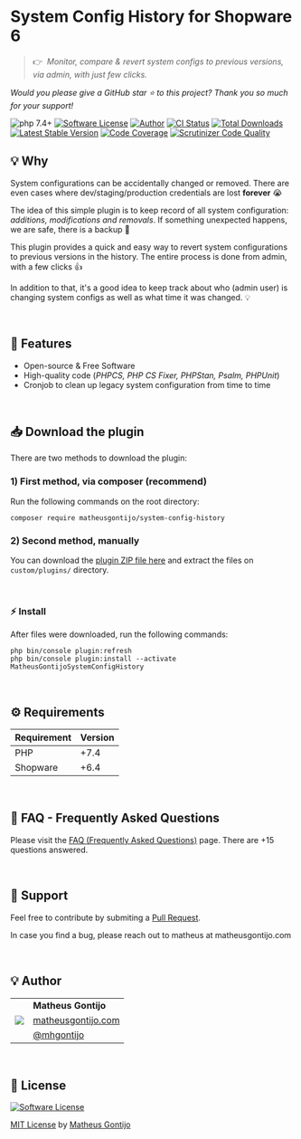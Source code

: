 # System Config History for Shopware 6

>👉&nbsp;&nbsp;*Monitor, compare & revert system configs to previous versions, via admin, with just few clicks.*

*Would you please give a GitHub star ⭐ to this project? Thank you so much for your support!*

![php 7.4+](https://img.shields.io/badge/php-min%207.4-green.svg)
[![Software License](https://img.shields.io/badge/license-MIT-brightgreen.svg)](https://github.com/matheusgontijo/system-config-history/blob/main/LICENSE)
[![Author](https://img.shields.io/badge/author-@mhgontijo-blue.svg)](https://twitter.com/mhgontijo)
[![CI Status](https://github.com/matheusgontijo/system-config-history/workflows/CI/badge.svg?branch=main&event=push)](https://phpunit.de/build-status.html) <!-- @TODO: update -->
[![Total Downloads](https://img.shields.io/packagist/dt/matheusgontijo/system-config-history.svg)](https://packagist.org/packages/matheusgontijo/system-config-history)
[![Latest Stable Version](https://img.shields.io/packagist/v/matheusgontijo/system-config-history)](https://packagist.org/packages/matheusgontijo/system-config-history)
[![Code Coverage](https://codecov.io/gh/matheusgontijo/system-config-history/branch/main/graph/badge.svg)](https://codecov.io/gh/matheusgontijo/system-config-history/branch/main) <!-- @TODO: update -->
[![Scrutinizer Code Quality](https://scrutinizer-ci.com/g/matheusgontijo/system-config-history/badges/build.png?b=main)](https://scrutinizer-ci.com/g/matheusgontijo/system-config-history/build-status/main)

<!-- @TODO: ADD IMAGE LIKE THAT: https://github.com/DenverCoder1/readme-typing-svg
<a href="https://clipboardjs.com/"><img width="728" src="https://cloud.githubusercontent.com/assets/398893/16165747/a0f6fc46-349a-11e6-8c9b-c5fd58d9099c.png" alt="Demo"></a>
-->

## 💡 Why

System configurations can be accidentally changed or removed. There are even cases where dev/staging/production credentials are lost **forever** 😭

The idea of this simple plugin is to keep record of all system configuration: *additions, modifications and removals*. If something unexpected happens, we are safe, there is a backup 🙏

This plugin provides a quick and easy way to revert system configurations to previous versions in the history. The entire process is done from admin, with a few clicks 👍

In addition to that, it's a good idea to keep track about who (admin user) is changing system configs as well as what time it was changed. 💡

<br/>

## 🚀 Features

- Open-source & Free Software
- High-quality code (_PHPCS, PHP CS Fixer, PHPStan, Psalm, PHPUnit_)
- Cronjob to clean up legacy system configuration from time to time

<br/>

## 📥 Download the plugin

There are two methods to download the plugin:

### 1) First method, via composer (recommend)

Run the following commands on the root directory:

```
composer require matheusgontijo/system-config-history
```

### 2) Second method, manually

You can download the [plugin ZIP file here](https://www.github.com/matheusgontijo/system-config-history) and extract the files on `custom/plugins/` directory.

<br/>

### ⚡ Install

After files were downloaded, run the following commands:

```
php bin/console plugin:refresh
php bin/console plugin:install --activate MatheusGontijoSystemConfigHistory
```

<br/>

## ⚙ Requirements

| Requirement | Version |
|---- |----|
| PHP | +7.4 |
| Shopware | +6.4 |

<br/>

<!-- @TODO: UPDATE IT
## 🎉 Online Demo

You navigate on admin and see the plugin working by yourself.

Keep in mind that every 30 minutes the data is reset.

Link: https://system-config-history.matheusgontijo.com/

<br/>

<table>
    <tr>
        <td colspan="2"><strong>Admin credentials</strong></td>
    </tr>
    <tr>
        <td>Login</td>
        <td><code>admin</code></td>
    </tr>
    <tr>
        <td>Password</td>
        <td><code>Admin@123456</code></td>
    </tr>
</table>

<br/>
-->

<!-- @TODO: UPDATE IT
## 🎥 Video tutorial

[![Video tutorial](https://i.ibb.co/LP8sMKG/screenshot-20220824-203700.jpg)](https://i.ibb.co/LP8sMKG/screenshot-20220824-203700.jpg)

<br/>
-->

## 🙋 FAQ - Frequently Asked Questions

Please visit the [FAQ (Frequently Asked Questions)](https://www.matheusgontijo.com) page. There are +15 questions answered. <!-- @TODO: change qty here -->

<br/>

## 🔧 Support

Feel free to contribute by submiting a [Pull Request](https://github.com/matheusgontijo/system-config-history/pulls). <!-- @TODO: LINK TO GUIDELINES: Please follow the guidelines. -->

In case you find a bug, please reach out to matheus at matheusgontijo.com

<br/>

## 💡 Author

<table>
    <tr>
        <td rowspan="3"><a href="https://www.matheusgontijo.com"><img src="https://secure.gravatar.com/avatar/23a5d82888604edac73d84fbde4f7ffd?s=120" /></a></td>
        <td><strong>Matheus Gontijo</strong></td>
    </tr>
    <tr>
        <td><a href="https://www.matheusgontijo.com">matheusgontijo.com</a></td>
    </tr>
    <tr>
        <td><a href="https://twitter.com/mhgontijo">@mhgontijo</a></td>
    </tr>
</table>

<br/>

## 📄 License

[![Software License](https://img.shields.io/badge/license-MIT-brightgreen.svg)](https://github.com/matheusgontijo/system-config-history/blob/main/LICENSE)

[MIT License](https://github.com/matheusgontijo/system-config-history/blob/main/LICENSE) by [Matheus Gontijo](https://www.matheusgontijo.com)
